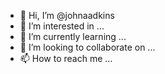 - 👋 Hi, I’m @johnaadkins
- 👀 I’m interested in ...
- 🌱 I’m currently learning ...
- 💞️ I’m looking to collaborate on ...
- 📫 How to reach me ...

<!---
johnaadkins/johnaadkins is a ✨ special ✨ repository because its `README.md` (this file) appears on your GitHub profile.
You can click the Preview link to take a look at your changes.
--->
